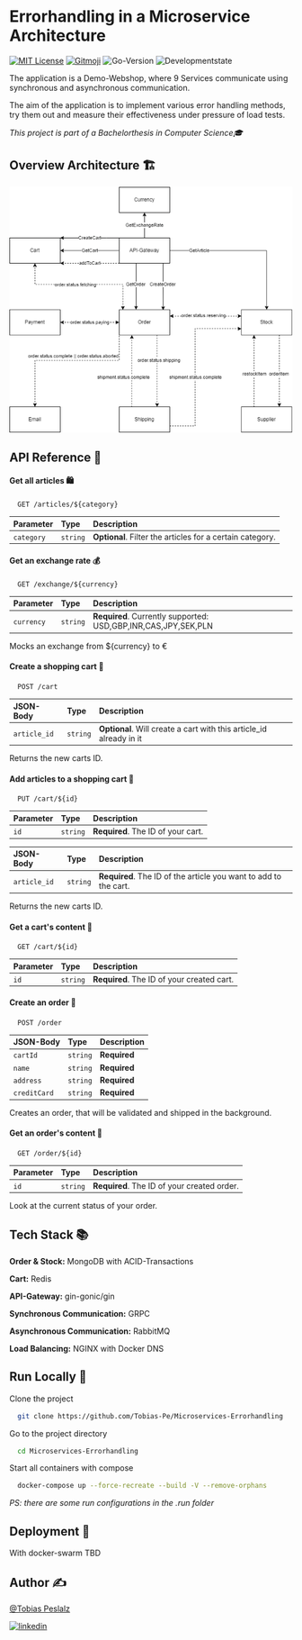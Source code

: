 # Errorhandling in a Microservice Architecture

[![MIT License](https://img.shields.io/github/license/Tobias-Pe/Microservices-Errorhandling)](https://github.com/Tobias-Pe/Microservices-Errorhandling/blob/main/LICENSE)
[![Gitmoji](https://img.shields.io/badge/gitmoji-%20😜%20😍-FFDD67.svg)](https://gitmoji.dev)
![Go-Version](https://img.shields.io/github/go-mod/go-version/Tobias-Pe/Microservices-Errorhandling)
![Developmentstate](https://img.shields.io/badge/state-under%20development-orange)

The application is a Demo-Webshop, where 9 Services communicate using synchronous and asynchronous communication.

The aim of the application is to implement various error handling methods, try them out and measure their effectiveness
under pressure of load tests.

_This project is part of a Bachelorthesis in Computer Science🎓_

## Overview Architecture 🏗️

![Architecture](assets/ServicesMessages.png)

## API Reference 👀

#### Get all articles 🛍️

```http
  GET /articles/${category}
```

| Parameter | Type     | Description                       |
| :-------- | :------- | :-------------------------------- |
| `category`      | `string` | **Optional**. Filter the articles for a certain category. |

#### Get an exchange rate 💰

```http
  GET /exchange/${currency}
```

| Parameter | Type     | Description                       |
| :-------- | :------- | :-------------------------------- |
| `currency`      | `string` | **Required**. Currently supported: USD,GBP,INR,CAS,JPY,SEK,PLN |

Mocks an exchange from ${currency} to €

#### Create a shopping cart 🛒

```http
  POST /cart
```

| JSON-Body | Type     | Description                       |
| :-------- | :------- | :-------------------------------- |
| `article_id`      | `string` | **Optional**. Will create a cart with this article_id already in it |

Returns the new carts ID.

#### Add articles to a shopping cart 🛒

```http
  PUT /cart/${id}
```

| Parameter | Type     | Description                       |
| :-------- | :------- | :-------------------------------- |
| `id`      | `string` | **Required**. The ID of your cart. |

| JSON-Body | Type     | Description                                                      |
| :-------- | :------- |:-----------------------------------------------------------------|
| `article_id`      | `string` | **Required**. The ID of the article you want to add to the cart. |

Returns the new carts ID.

#### Get a cart's content 🛒

```http
  GET /cart/${id}
```

| Parameter | Type     | Description                       |
| :-------- | :------- | :-------------------------------- |
| `id`      | `string` | **Required**. The ID of your created cart. |

#### Create an order 🧾

```http
  POST /order
```

| JSON-Body | Type     | Description                       |
| :-------- | :------- | :-------------------------------- |
| `cartId`      | `string` | **Required**  |
| `name`      | `string` | **Required**  |
| `address`      | `string` | **Required**  |
| `creditCard`      | `string` | **Required**  |

Creates an order, that will be validated and shipped in the background.

#### Get an order's content 🧾

```http
  GET /order/${id}
```

| Parameter | Type     | Description                       |
| :-------- | :------- | :-------------------------------- |
| `id`      | `string` | **Required**. The ID of your created order. |

Look at the current status of your order.

## Tech Stack 📚

**Order & Stock:** MongoDB with ACID-Transactions

**Cart:** Redis

**API-Gateway:** gin-gonic/gin

**Synchronous Communication:** GRPC

**Asynchronous Communication:** RabbitMQ

**Load Balancing:** NGINX with Docker DNS

## Run Locally 🏃

Clone the project

```bash
  git clone https://github.com/Tobias-Pe/Microservices-Errorhandling
```

Go to the project directory

```bash
  cd Microservices-Errorhandling
```

Start all containers with compose

```bash
  docker-compose up --force-recreate --build -V --remove-orphans
```

_PS: there are some run configurations in the .run folder_

## Deployment 🚀

With docker-swarm TBD

## Author ✍️

[@Tobias Peslalz](https://github.com/Tobias-Pe)

[![linkedin](https://img.shields.io/badge/LinkedIn-0077B5?style=flat&logo=linkedin&logoColor=white)](https://www.linkedin.com/in/tobias-peslalz)
